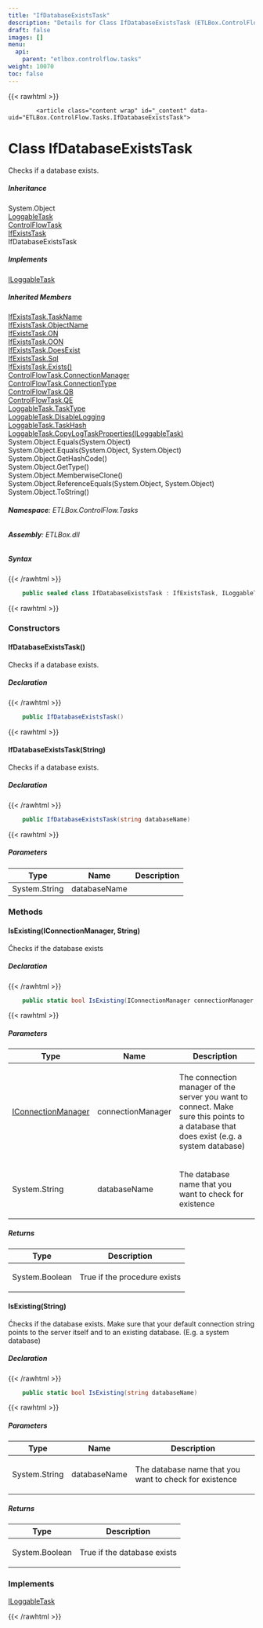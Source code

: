 ```yaml
---
title: "IfDatabaseExistsTask"
description: "Details for Class IfDatabaseExistsTask (ETLBox.ControlFlow.Tasks)"
draft: false
images: []
menu:
  api:
    parent: "etlbox.controlflow.tasks"
weight: 10070
toc: false
---
```


{{< rawhtml >}}

            <article class="content wrap" id="_content" data-uid="ETLBox.ControlFlow.Tasks.IfDatabaseExistsTask">
  <h1 id="ETLBox_ControlFlow_Tasks_IfDatabaseExistsTask" data-uid="ETLBox.ControlFlow.Tasks.IfDatabaseExistsTask" class="text-break">Class IfDatabaseExistsTask
</h1>
  <div class="markdown level0 summary"><p>Checks if a database exists.</p>
</div>
  <div class="markdown level0 conceptual"></div>
  <div class="inheritance">
    <h5>Inheritance</h5>
    <div class="level0"><span class="xref">System.Object</span></div>
    <div class="level1"><a class="xref" href="/api/etlbox.controlflow/loggabletask">LoggableTask</a></div>
    <div class="level2"><a class="xref" href="/api/etlbox.controlflow/controlflowtask">ControlFlowTask</a></div>
    <div class="level3"><a class="xref" href="/api/etlbox.controlflow/ifexiststask">IfExistsTask</a></div>
    <div class="level4"><span class="xref">IfDatabaseExistsTask</span></div>
  </div>
  <div class="implements">
    <h5>Implements</h5>
    <div><a class="xref" href="/api/etlbox.controlflow/iloggabletask">ILoggableTask</a></div>
  </div>
  <div class="inheritedMembers">
    <h5>Inherited Members</h5>
    <div>
      <a class="xref" href="/api/etlbox.controlflow/ifexiststask#ETLBox_ControlFlow_IfExistsTask_TaskName">IfExistsTask.TaskName</a>
    </div>
    <div>
      <a class="xref" href="/api/etlbox.controlflow/ifexiststask#ETLBox_ControlFlow_IfExistsTask_ObjectName">IfExistsTask.ObjectName</a>
    </div>
    <div>
      <a class="xref" href="/api/etlbox.controlflow/ifexiststask#ETLBox_ControlFlow_IfExistsTask_ON">IfExistsTask.ON</a>
    </div>
    <div>
      <a class="xref" href="/api/etlbox.controlflow/ifexiststask#ETLBox_ControlFlow_IfExistsTask_OON">IfExistsTask.OON</a>
    </div>
    <div>
      <a class="xref" href="/api/etlbox.controlflow/ifexiststask#ETLBox_ControlFlow_IfExistsTask_DoesExist">IfExistsTask.DoesExist</a>
    </div>
    <div>
      <a class="xref" href="/api/etlbox.controlflow/ifexiststask#ETLBox_ControlFlow_IfExistsTask_Sql">IfExistsTask.Sql</a>
    </div>
    <div>
      <a class="xref" href="/api/etlbox.controlflow/ifexiststask#ETLBox_ControlFlow_IfExistsTask_Exists">IfExistsTask.Exists()</a>
    </div>
    <div>
      <a class="xref" href="/api/etlbox.controlflow/controlflowtask#ETLBox_ControlFlow_ControlFlowTask_ConnectionManager">ControlFlowTask.ConnectionManager</a>
    </div>
    <div>
      <a class="xref" href="/api/etlbox.controlflow/controlflowtask#ETLBox_ControlFlow_ControlFlowTask_ConnectionType">ControlFlowTask.ConnectionType</a>
    </div>
    <div>
      <a class="xref" href="/api/etlbox.controlflow/controlflowtask#ETLBox_ControlFlow_ControlFlowTask_QB">ControlFlowTask.QB</a>
    </div>
    <div>
      <a class="xref" href="/api/etlbox.controlflow/controlflowtask#ETLBox_ControlFlow_ControlFlowTask_QE">ControlFlowTask.QE</a>
    </div>
    <div>
      <a class="xref" href="/api/etlbox.controlflow/loggabletask#ETLBox_ControlFlow_LoggableTask_TaskType">LoggableTask.TaskType</a>
    </div>
    <div>
      <a class="xref" href="/api/etlbox.controlflow/loggabletask#ETLBox_ControlFlow_LoggableTask_DisableLogging">LoggableTask.DisableLogging</a>
    </div>
    <div>
      <a class="xref" href="/api/etlbox.controlflow/loggabletask#ETLBox_ControlFlow_LoggableTask_TaskHash">LoggableTask.TaskHash</a>
    </div>
    <div>
      <a class="xref" href="/api/etlbox.controlflow/loggabletask#ETLBox_ControlFlow_LoggableTask_CopyLogTaskProperties_ETLBox_ControlFlow_ILoggableTask_">LoggableTask.CopyLogTaskProperties(ILoggableTask)</a>
    </div>
    <div>
      <span class="xref">System.Object.Equals(System.Object)</span>
    </div>
    <div>
      <span class="xref">System.Object.Equals(System.Object, System.Object)</span>
    </div>
    <div>
      <span class="xref">System.Object.GetHashCode()</span>
    </div>
    <div>
      <span class="xref">System.Object.GetType()</span>
    </div>
    <div>
      <span class="xref">System.Object.MemberwiseClone()</span>
    </div>
    <div>
      <span class="xref">System.Object.ReferenceEquals(System.Object, System.Object)</span>
    </div>
    <div>
      <span class="xref">System.Object.ToString()</span>
    </div>
  </div>
<h6><strong>Namespace</strong>: ETLBox.ControlFlow.Tasks</h6>
  <h6><strong>Assembly</strong>: ETLBox.dll</h6>
  <h5 id="ETLBox_ControlFlow_Tasks_IfDatabaseExistsTask_syntax">Syntax</h5>
{{< /rawhtml >}}

```C#
    public sealed class IfDatabaseExistsTask : IfExistsTask, ILoggableTask
```

{{< rawhtml >}}
  <h3 id="constructors">Constructors
</h3>
  <a id="ETLBox_ControlFlow_Tasks_IfDatabaseExistsTask__ctor_" data-uid="ETLBox.ControlFlow.Tasks.IfDatabaseExistsTask.#ctor*"></a>
  <h4 id="ETLBox_ControlFlow_Tasks_IfDatabaseExistsTask__ctor" data-uid="ETLBox.ControlFlow.Tasks.IfDatabaseExistsTask.#ctor">IfDatabaseExistsTask()</h4>
  <div class="markdown level1 summary"><p>Checks if a database exists.</p>
</div>
  <div class="markdown level1 conceptual"></div>
  <h5 class="declaration">Declaration</h5>
{{< /rawhtml >}}

```C#
    public IfDatabaseExistsTask()
```

{{< rawhtml >}}
  <a id="ETLBox_ControlFlow_Tasks_IfDatabaseExistsTask__ctor_" data-uid="ETLBox.ControlFlow.Tasks.IfDatabaseExistsTask.#ctor*"></a>
  <h4 id="ETLBox_ControlFlow_Tasks_IfDatabaseExistsTask__ctor_System_String_" data-uid="ETLBox.ControlFlow.Tasks.IfDatabaseExistsTask.#ctor(System.String)">IfDatabaseExistsTask(String)</h4>
  <div class="markdown level1 summary"><p>Checks if a database exists.</p>
</div>
  <div class="markdown level1 conceptual"></div>
  <h5 class="declaration">Declaration</h5>
{{< /rawhtml >}}

```C#
    public IfDatabaseExistsTask(string databaseName)
```

{{< rawhtml >}}
  <h5 class="parameters">Parameters</h5>
  <table class="table table-bordered table-striped table-condensed">
    <thead>
      <tr>
        <th>Type</th>
        <th>Name</th>
        <th>Description</th>
      </tr>
    </thead>
    <tbody>
      <tr>
        <td><span class="xref">System.String</span></td>
        <td><span class="parametername">databaseName</span></td>
        <td></td>
      </tr>
    </tbody>
  </table>
  <h3 id="methods">Methods
</h3>
  <a id="ETLBox_ControlFlow_Tasks_IfDatabaseExistsTask_IsExisting_" data-uid="ETLBox.ControlFlow.Tasks.IfDatabaseExistsTask.IsExisting*"></a>
  <h4 id="ETLBox_ControlFlow_Tasks_IfDatabaseExistsTask_IsExisting_ETLBox_Connection_IConnectionManager_System_String_" data-uid="ETLBox.ControlFlow.Tasks.IfDatabaseExistsTask.IsExisting(ETLBox.Connection.IConnectionManager,System.String)">IsExisting(IConnectionManager, String)</h4>
  <div class="markdown level1 summary"><p>Ćhecks if the database exists</p>
</div>
  <div class="markdown level1 conceptual"></div>
  <h5 class="declaration">Declaration</h5>
{{< /rawhtml >}}

```C#
    public static bool IsExisting(IConnectionManager connectionManager, string databaseName)
```

{{< rawhtml >}}
  <h5 class="parameters">Parameters</h5>
  <table class="table table-bordered table-striped table-condensed">
    <thead>
      <tr>
        <th>Type</th>
        <th>Name</th>
        <th>Description</th>
      </tr>
    </thead>
    <tbody>
      <tr>
        <td><a class="xref" href="/api/etlbox.connection/iconnectionmanager">IConnectionManager</a></td>
        <td><span class="parametername">connectionManager</span></td>
        <td><p>The connection manager of the server you want to connect. Make sure this points to a database
that does exist (e.g. a system database)</p>
</td>
      </tr>
      <tr>
        <td><span class="xref">System.String</span></td>
        <td><span class="parametername">databaseName</span></td>
        <td><p>The database name that you want to check for existence</p>
</td>
      </tr>
    </tbody>
  </table>
  <h5 class="returns">Returns</h5>
  <table class="table table-bordered table-striped table-condensed">
    <thead>
      <tr>
        <th>Type</th>
        <th>Description</th>
      </tr>
    </thead>
    <tbody>
      <tr>
        <td><span class="xref">System.Boolean</span></td>
        <td><p>True if the procedure exists</p>
</td>
      </tr>
    </tbody>
  </table>
  <a id="ETLBox_ControlFlow_Tasks_IfDatabaseExistsTask_IsExisting_" data-uid="ETLBox.ControlFlow.Tasks.IfDatabaseExistsTask.IsExisting*"></a>
  <h4 id="ETLBox_ControlFlow_Tasks_IfDatabaseExistsTask_IsExisting_System_String_" data-uid="ETLBox.ControlFlow.Tasks.IfDatabaseExistsTask.IsExisting(System.String)">IsExisting(String)</h4>
  <div class="markdown level1 summary"><p>Ćhecks if the database exists. Make sure that your default connection string points to the server itself and to an existing database.
(E.g. a system database)</p>
</div>
  <div class="markdown level1 conceptual"></div>
  <h5 class="declaration">Declaration</h5>
{{< /rawhtml >}}

```C#
    public static bool IsExisting(string databaseName)
```

{{< rawhtml >}}
  <h5 class="parameters">Parameters</h5>
  <table class="table table-bordered table-striped table-condensed">
    <thead>
      <tr>
        <th>Type</th>
        <th>Name</th>
        <th>Description</th>
      </tr>
    </thead>
    <tbody>
      <tr>
        <td><span class="xref">System.String</span></td>
        <td><span class="parametername">databaseName</span></td>
        <td><p>The database name that you want to check for existence</p>
</td>
      </tr>
    </tbody>
  </table>
  <h5 class="returns">Returns</h5>
  <table class="table table-bordered table-striped table-condensed">
    <thead>
      <tr>
        <th>Type</th>
        <th>Description</th>
      </tr>
    </thead>
    <tbody>
      <tr>
        <td><span class="xref">System.Boolean</span></td>
        <td><p>True if the database exists</p>
</td>
      </tr>
    </tbody>
  </table>
  <h3 id="implements">Implements</h3>
  <div>
      <a class="xref" href="/api/etlbox.controlflow/iloggabletask">ILoggableTask</a>
  </div>

{{< /rawhtml >}}
